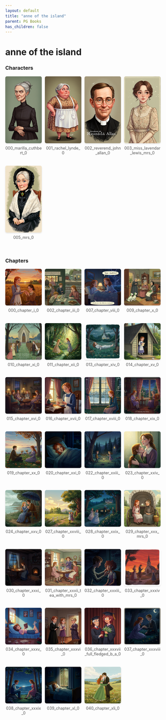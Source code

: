 ```yaml
---
layout: default
title: "anne of the island"
parent: PG Books
has_children: false
---
```



<style>
.image-gallery {
  display: flex;
  flex-wrap: wrap;
  justify-content: space-between;
  margin-bottom: 20px;
}

.image-row {
  display: flex;
  justify-content: flex-start;
  width: 100%;
  margin-bottom: 20px;
}

.image-item {
  width: 23%;
  margin-right: 2%;
  text-align: center;
}

.image-item:last-child {
  margin-right: 0;
}

.image-item img {
  width: 100%;
  height: auto;
  object-fit: cover;
  border-radius: 5px;
  box-shadow: 0 2px 4px rgba(0,0,0,0.1);
}

.image-item p {
  margin-top: 5px;
  font-size: 0.9em;
  color: #555;
}

.video-container {
  margin: 20px 0;
}
</style>


# anne of the island

<h3>Characters</h3>
<div class="image-gallery">
<div class="image-row">
  <div class="image-item">
    <img src="../../assets/pg_books_ai_generated_photos/anne_of_the_island/characters/000_marilla_cuthbert_0.png" alt="000_marilla_cuthbert_0">
    <p>000_marilla_cuthbert_0</p>
  </div>
  <div class="image-item">
    <img src="../../assets/pg_books_ai_generated_photos/anne_of_the_island/characters/001_rachel_lynde_0.png" alt="001_rachel_lynde_0">
    <p>001_rachel_lynde_0</p>
  </div>
  <div class="image-item">
    <img src="../../assets/pg_books_ai_generated_photos/anne_of_the_island/characters/002_reverend_john_allan_0.png" alt="002_reverend_john_allan_0">
    <p>002_reverend_john_allan_0</p>
  </div>
  <div class="image-item">
    <img src="../../assets/pg_books_ai_generated_photos/anne_of_the_island/characters/003_miss_lavendar_lewis_mrs_0.png" alt="003_miss_lavendar_lewis_mrs_0">
    <p>003_miss_lavendar_lewis_mrs_0</p>
  </div>
</div>
<div class="image-row">
  <div class="image-item">
    <img src="../../assets/pg_books_ai_generated_photos/anne_of_the_island/characters/005_mrs_0.png" alt="005_mrs_0">
    <p>005_mrs_0</p>
  </div>
</div>
</div>

<h3>Chapters</h3>
<div class="image-gallery">
<div class="image-row">
  <div class="image-item">
    <img src="../../assets/pg_books_ai_generated_photos/anne_of_the_island/chapters/000_chapter_i_0.png" alt="000_chapter_i_0">
    <p>000_chapter_i_0</p>
  </div>
  <div class="image-item">
    <img src="../../assets/pg_books_ai_generated_photos/anne_of_the_island/chapters/002_chapter_iii_0.png" alt="002_chapter_iii_0">
    <p>002_chapter_iii_0</p>
  </div>
  <div class="image-item">
    <img src="../../assets/pg_books_ai_generated_photos/anne_of_the_island/chapters/007_chapter_viii_0.png" alt="007_chapter_viii_0">
    <p>007_chapter_viii_0</p>
  </div>
  <div class="image-item">
    <img src="../../assets/pg_books_ai_generated_photos/anne_of_the_island/chapters/009_chapter_x_0.png" alt="009_chapter_x_0">
    <p>009_chapter_x_0</p>
  </div>
</div>
<div class="image-row">
  <div class="image-item">
    <img src="../../assets/pg_books_ai_generated_photos/anne_of_the_island/chapters/010_chapter_xi_0.png" alt="010_chapter_xi_0">
    <p>010_chapter_xi_0</p>
  </div>
  <div class="image-item">
    <img src="../../assets/pg_books_ai_generated_photos/anne_of_the_island/chapters/011_chapter_xii_0.png" alt="011_chapter_xii_0">
    <p>011_chapter_xii_0</p>
  </div>
  <div class="image-item">
    <img src="../../assets/pg_books_ai_generated_photos/anne_of_the_island/chapters/013_chapter_xiv_0.png" alt="013_chapter_xiv_0">
    <p>013_chapter_xiv_0</p>
  </div>
  <div class="image-item">
    <img src="../../assets/pg_books_ai_generated_photos/anne_of_the_island/chapters/014_chapter_xv_0.png" alt="014_chapter_xv_0">
    <p>014_chapter_xv_0</p>
  </div>
</div>
<div class="image-row">
  <div class="image-item">
    <img src="../../assets/pg_books_ai_generated_photos/anne_of_the_island/chapters/015_chapter_xvi_0.png" alt="015_chapter_xvi_0">
    <p>015_chapter_xvi_0</p>
  </div>
  <div class="image-item">
    <img src="../../assets/pg_books_ai_generated_photos/anne_of_the_island/chapters/016_chapter_xvii_0.png" alt="016_chapter_xvii_0">
    <p>016_chapter_xvii_0</p>
  </div>
  <div class="image-item">
    <img src="../../assets/pg_books_ai_generated_photos/anne_of_the_island/chapters/017_chapter_xviii_0.png" alt="017_chapter_xviii_0">
    <p>017_chapter_xviii_0</p>
  </div>
  <div class="image-item">
    <img src="../../assets/pg_books_ai_generated_photos/anne_of_the_island/chapters/018_chapter_xix_0.png" alt="018_chapter_xix_0">
    <p>018_chapter_xix_0</p>
  </div>
</div>
<div class="image-row">
  <div class="image-item">
    <img src="../../assets/pg_books_ai_generated_photos/anne_of_the_island/chapters/019_chapter_xx_0.png" alt="019_chapter_xx_0">
    <p>019_chapter_xx_0</p>
  </div>
  <div class="image-item">
    <img src="../../assets/pg_books_ai_generated_photos/anne_of_the_island/chapters/020_chapter_xxi_0.png" alt="020_chapter_xxi_0">
    <p>020_chapter_xxi_0</p>
  </div>
  <div class="image-item">
    <img src="../../assets/pg_books_ai_generated_photos/anne_of_the_island/chapters/022_chapter_xxiii_0.png" alt="022_chapter_xxiii_0">
    <p>022_chapter_xxiii_0</p>
  </div>
  <div class="image-item">
    <img src="../../assets/pg_books_ai_generated_photos/anne_of_the_island/chapters/023_chapter_xxiv_0.png" alt="023_chapter_xxiv_0">
    <p>023_chapter_xxiv_0</p>
  </div>
</div>
<div class="image-row">
  <div class="image-item">
    <img src="../../assets/pg_books_ai_generated_photos/anne_of_the_island/chapters/024_chapter_xxv_0.png" alt="024_chapter_xxv_0">
    <p>024_chapter_xxv_0</p>
  </div>
  <div class="image-item">
    <img src="../../assets/pg_books_ai_generated_photos/anne_of_the_island/chapters/027_chapter_xxviii_0.png" alt="027_chapter_xxviii_0">
    <p>027_chapter_xxviii_0</p>
  </div>
  <div class="image-item">
    <img src="../../assets/pg_books_ai_generated_photos/anne_of_the_island/chapters/028_chapter_xxix_0.png" alt="028_chapter_xxix_0">
    <p>028_chapter_xxix_0</p>
  </div>
  <div class="image-item">
    <img src="../../assets/pg_books_ai_generated_photos/anne_of_the_island/chapters/029_chapter_xxx_mrs_0.png" alt="029_chapter_xxx_mrs_0">
    <p>029_chapter_xxx_mrs_0</p>
  </div>
</div>
<div class="image-row">
  <div class="image-item">
    <img src="../../assets/pg_books_ai_generated_photos/anne_of_the_island/chapters/030_chapter_xxxi_0.png" alt="030_chapter_xxxi_0">
    <p>030_chapter_xxxi_0</p>
  </div>
  <div class="image-item">
    <img src="../../assets/pg_books_ai_generated_photos/anne_of_the_island/chapters/031_chapter_xxxii_tea_with_mrs_0.png" alt="031_chapter_xxxii_tea_with_mrs_0">
    <p>031_chapter_xxxii_tea_with_mrs_0</p>
  </div>
  <div class="image-item">
    <img src="../../assets/pg_books_ai_generated_photos/anne_of_the_island/chapters/032_chapter_xxxiii_0.png" alt="032_chapter_xxxiii_0">
    <p>032_chapter_xxxiii_0</p>
  </div>
  <div class="image-item">
    <img src="../../assets/pg_books_ai_generated_photos/anne_of_the_island/chapters/033_chapter_xxxiv_0.png" alt="033_chapter_xxxiv_0">
    <p>033_chapter_xxxiv_0</p>
  </div>
</div>
<div class="image-row">
  <div class="image-item">
    <img src="../../assets/pg_books_ai_generated_photos/anne_of_the_island/chapters/034_chapter_xxxv_0.png" alt="034_chapter_xxxv_0">
    <p>034_chapter_xxxv_0</p>
  </div>
  <div class="image-item">
    <img src="../../assets/pg_books_ai_generated_photos/anne_of_the_island/chapters/035_chapter_xxxvi_0.png" alt="035_chapter_xxxvi_0">
    <p>035_chapter_xxxvi_0</p>
  </div>
  <div class="image-item">
    <img src="../../assets/pg_books_ai_generated_photos/anne_of_the_island/chapters/036_chapter_xxxvii_full_fledged_b_a_0.png" alt="036_chapter_xxxvii_full_fledged_b_a_0">
    <p>036_chapter_xxxvii_full_fledged_b_a_0</p>
  </div>
  <div class="image-item">
    <img src="../../assets/pg_books_ai_generated_photos/anne_of_the_island/chapters/037_chapter_xxxviii_0.png" alt="037_chapter_xxxviii_0">
    <p>037_chapter_xxxviii_0</p>
  </div>
</div>
<div class="image-row">
  <div class="image-item">
    <img src="../../assets/pg_books_ai_generated_photos/anne_of_the_island/chapters/038_chapter_xxxix_0.png" alt="038_chapter_xxxix_0">
    <p>038_chapter_xxxix_0</p>
  </div>
  <div class="image-item">
    <img src="../../assets/pg_books_ai_generated_photos/anne_of_the_island/chapters/039_chapter_xl_0.png" alt="039_chapter_xl_0">
    <p>039_chapter_xl_0</p>
  </div>
  <div class="image-item">
    <img src="../../assets/pg_books_ai_generated_photos/anne_of_the_island/chapters/040_chapter_xli_0.png" alt="040_chapter_xli_0">
    <p>040_chapter_xli_0</p>
  </div>
</div>
</div>
